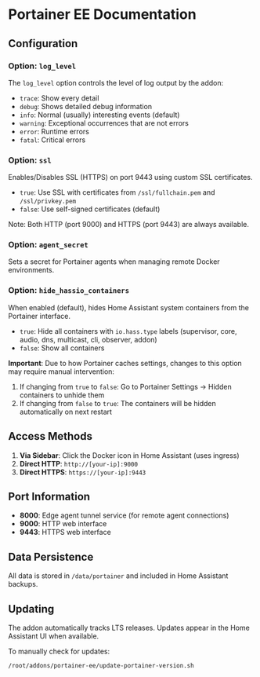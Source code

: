 # Portainer EE Documentation

## Configuration

### Option: `log_level`

The `log_level` option controls the level of log output by the addon:
- `trace`: Show every detail
- `debug`: Shows detailed debug information
- `info`: Normal (usually) interesting events (default)
- `warning`: Exceptional occurrences that are not errors
- `error`: Runtime errors
- `fatal`: Critical errors

### Option: `ssl`

Enables/Disables SSL (HTTPS) on port 9443 using custom SSL certificates.
- `true`: Use SSL with certificates from `/ssl/fullchain.pem` and `/ssl/privkey.pem`
- `false`: Use self-signed certificates (default)

Note: Both HTTP (port 9000) and HTTPS (port 9443) are always available.

### Option: `agent_secret`

Sets a secret for Portainer agents when managing remote Docker environments.

### Option: `hide_hassio_containers`

When enabled (default), hides Home Assistant system containers from the Portainer interface.
- `true`: Hide all containers with `io.hass.type` labels (supervisor, core, audio, dns, multicast, cli, observer, addon)
- `false`: Show all containers

**Important**: Due to how Portainer caches settings, changes to this option may require manual intervention:
1. If changing from `true` to `false`: Go to Portainer Settings → Hidden containers to unhide them
2. If changing from `false` to `true`: The containers will be hidden automatically on next restart

## Access Methods

1. **Via Sidebar**: Click the Docker icon in Home Assistant (uses ingress)
2. **Direct HTTP**: `http://[your-ip]:9000`
3. **Direct HTTPS**: `https://[your-ip]:9443`

## Port Information

- **8000**: Edge agent tunnel service (for remote agent connections)
- **9000**: HTTP web interface
- **9443**: HTTPS web interface

## Data Persistence

All data is stored in `/data/portainer` and included in Home Assistant backups.

## Updating

The addon automatically tracks LTS releases. Updates appear in the Home Assistant UI when available.

To manually check for updates:
```bash
/root/addons/portainer-ee/update-portainer-version.sh
```

